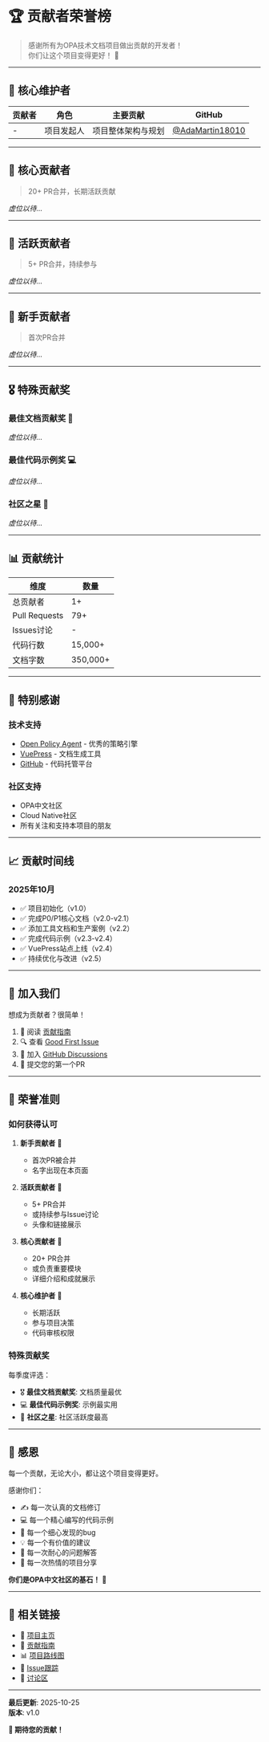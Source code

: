 # 🏆 贡献者荣誉榜

> 感谢所有为OPA技术文档项目做出贡献的开发者！  
> 你们让这个项目变得更好！ 🎉

---

## 👑 核心维护者

| 贡献者 | 角色 | 主要贡献 | GitHub |
|--------|------|---------|--------|
| - | 项目发起人 | 项目整体架构与规划 | [@AdaMartin18010](https://github.com/AdaMartin18010) |

---

## 💎 核心贡献者

> 20+ PR合并，长期活跃贡献

*虚位以待...*

---

## 🌟 活跃贡献者

> 5+ PR合并，持续参与

*虚位以待...*

---

## 🌱 新手贡献者

> 首次PR合并

*虚位以待...*

---

## 🎖️ 特殊贡献奖

### 最佳文档贡献奖 📖

*虚位以待...*

### 最佳代码示例奖 💻

*虚位以待...*

### 社区之星 🌟

*虚位以待...*

---

## 📊 贡献统计

| 维度 | 数量 |
|------|------|
| 总贡献者 | 1+ |
| Pull Requests | 79+ |
| Issues讨论 | - |
| 代码行数 | 15,000+ |
| 文档字数 | 350,000+ |

---

## 🙏 特别感谢

### 技术支持

- [Open Policy Agent](https://www.openpolicyagent.org/) - 优秀的策略引擎
- [VuePress](https://vuepress.vuejs.org/) - 文档生成工具
- [GitHub](https://github.com/) - 代码托管平台

### 社区支持

- OPA中文社区
- Cloud Native社区
- 所有关注和支持本项目的朋友

---

## 📈 贡献时间线

### 2025年10月

- ✅ 项目初始化（v1.0）
- ✅ 完成P0/P1核心文档（v2.0-v2.1）
- ✅ 添加工具文档和生产案例（v2.2）
- ✅ 完成代码示例（v2.3-v2.4）
- ✅ VuePress站点上线（v2.4）
- ✅ 持续优化与改进（v2.5）

---

## 🎯 加入我们

想成为贡献者？很简单！

1. 📖 阅读 [贡献指南](CONTRIBUTING.md)
2. 🔍 查看 [Good First Issue](../../issues?q=is%3Aissue+is%3Aopen+label%3A%22good+first+issue%22)
3. 💬 加入 [GitHub Discussions](../../discussions)
4. 🚀 提交您的第一个PR

---

## 📜 荣誉准则

### 如何获得认可

1. **新手贡献者** 🌱
   - 首次PR被合并
   - 名字出现在本页面

2. **活跃贡献者** 🌟
   - 5+ PR合并
   - 或持续参与Issue讨论
   - 头像和链接展示

3. **核心贡献者** 💎
   - 20+ PR合并
   - 或负责重要模块
   - 详细介绍和成就展示

4. **核心维护者** 👑
   - 长期活跃
   - 参与项目决策
   - 代码审核权限

### 特殊贡献奖

每季度评选：

- 🎖️ **最佳文档贡献奖**: 文档质量最优
- 💻 **最佳代码示例奖**: 示例最实用
- 🌟 **社区之星**: 社区活跃度最高

---

## 💝 感恩

每一个贡献，无论大小，都让这个项目变得更好。

感谢你们：

- ✍️ 每一次认真的文档修订
- 💻 每一个精心编写的代码示例
- 🐛 每一个细心发现的bug
- 💡 每一个有价值的建议
- 💬 每一次耐心的问题解答
- 📢 每一次热情的项目分享

**你们是OPA中文社区的基石！** 🙏

---

## 🔗 相关链接

- 📖 [项目主页](../../)
- 🤝 [贡献指南](CONTRIBUTING.md)
- 📊 [项目路线图](ROADMAP.md)
- 🐛 [Issue跟踪](../../issues)
- 💬 [讨论区](../../discussions)

---

**最后更新**: 2025-10-25  
**版本**: v1.0

**🎉 期待您的贡献！**

